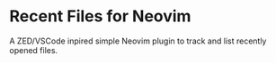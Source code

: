 # Recent Files for Neovim

A ZED/VSCode inpired simple Neovim plugin to track and list recently opened files.

